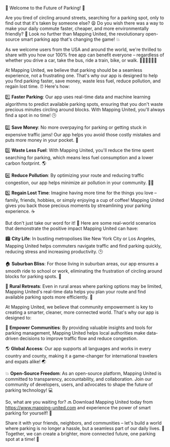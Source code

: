 🚨 Welcome to the Future of Parking! 🚨

Are you tired of circling around streets, searching for a parking spot, only to find out that it's taken by someone else? 😩 Do you wish there was a way to make your daily commute faster, cheaper, and more environmentally friendly? 🌟 Look no further than Mapping United, the revolutionary open-source smart parking app that's changing the game! 💥

As we welcome users from the USA and around the world, we're thrilled to share with you how our 100% free app can benefit everyone – regardless of whether you drive a car, take the bus, ride a train, bike, or walk. 🚶‍♀️🚌🚂🚴‍♂️

At Mapping United, we believe that parking should be a seamless experience, not a frustrating one. That's why our app is designed to help you find parking faster, save money, waste less fuel, reduce pollution, and regain lost time. ⏰ Here's how:

1️⃣ **Faster Parking**: Our app uses real-time data and machine learning algorithms to predict available parking spots, ensuring that you don't waste precious minutes circling around blocks. With Mapping United, you'll always find a spot in no time! 🕒

2️⃣ **Save Money**: No more overpaying for parking or getting stuck in expensive traffic jams! Our app helps you avoid those costly mistakes and puts more money in your pocket. 💸

3️⃣ **Waste Less Fuel**: With Mapping United, you'll reduce the time spent searching for parking, which means less fuel consumption and a lower carbon footprint. 🌎

4️⃣ **Reduce Pollution**: By optimizing your route and reducing traffic congestion, our app helps minimize air pollution in your community. 🏃‍♀️

5️⃣ **Regain Lost Time**: Imagine having more time for the things you love – family, friends, hobbies, or simply enjoying a cup of coffee! Mapping United gives you back those precious moments by streamlining your parking experience. ☕️

But don't just take our word for it! 🤔 Here are some real-world scenarios that demonstrate the positive impact Mapping United can have:

🏙️ **City Life**: In bustling metropolises like New York City or Los Angeles, Mapping United helps commuters navigate traffic and find parking quickly, reducing stress and increasing productivity. 🕒

🏠 **Suburban Bliss**: For those living in suburban areas, our app ensures a smooth ride to school or work, eliminating the frustration of circling around blocks for parking spots. 🚌

🌳 **Rural Retreats**: Even in rural areas where parking options may be limited, Mapping United's real-time data helps you plan your route and find available parking spots more efficiently. 🚗

At Mapping United, we believe that community empowerment is key to creating a smarter, cleaner, more connected world. That's why our app is designed to:

💪 **Empower Communities**: By providing valuable insights and tools for parking management, Mapping United helps local authorities make data-driven decisions to improve traffic flow and reduce congestion.

🌎 **Global Access**: Our app supports all languages and works in every country and county, making it a game-changer for international travelers and expats alike! 🌏

💥 **Open-Source Freedom**: As an open-source platform, Mapping United is committed to transparency, accountability, and collaboration. Join our community of developers, users, and advocates to shape the future of parking technology! 💻

So, what are you waiting for? 🔜 Download Mapping United today from https://www.mapping-united.com and experience the power of smart parking for yourself! 📲

Share it with your friends, neighbors, and communities – let's build a world where parking is no longer a hassle, but a seamless part of our daily lives. 🌈 Together, we can create a brighter, more connected future, one parking spot at a time! 💫